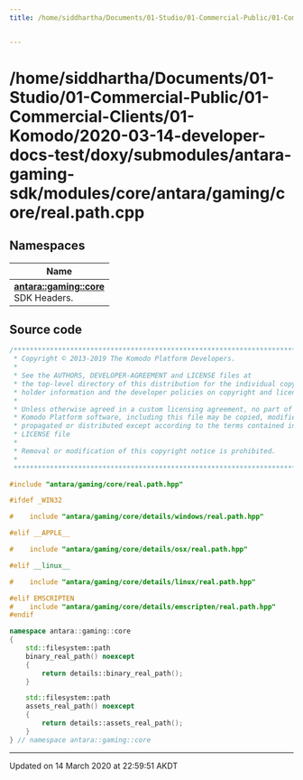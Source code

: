 ```yaml
---
title: /home/siddhartha/Documents/01-Studio/01-Commercial-Public/01-Commercial-Clients/01-Komodo/2020-03-14-developer-docs-test/doxy/submodules/antara-gaming-sdk/modules/core/antara/gaming/core/real.path.cpp


---
```


# /home/siddhartha/Documents/01-Studio/01-Commercial-Public/01-Commercial-Clients/01-Komodo/2020-03-14-developer-docs-test/doxy/submodules/antara-gaming-sdk/modules/core/antara/gaming/core/real.path.cpp







## Namespaces

| Name           |
| -------------- |
| **[antara::gaming::core](Namespaces/namespaceantara_1_1gaming_1_1core.md)** <br>SDK Headers.  |














## Source code

```cpp
/******************************************************************************
 * Copyright © 2013-2019 The Komodo Platform Developers.                      *
 *                                                                            *
 * See the AUTHORS, DEVELOPER-AGREEMENT and LICENSE files at                  *
 * the top-level directory of this distribution for the individual copyright  *
 * holder information and the developer policies on copyright and licensing.  *
 *                                                                            *
 * Unless otherwise agreed in a custom licensing agreement, no part of the    *
 * Komodo Platform software, including this file may be copied, modified,     *
 * propagated or distributed except according to the terms contained in the   *
 * LICENSE file                                                               *
 *                                                                            *
 * Removal or modification of this copyright notice is prohibited.            *
 *                                                                            *
 ******************************************************************************/

#include "antara/gaming/core/real.path.hpp"

#ifdef _WIN32

#    include "antara/gaming/core/details/windows/real.path.hpp"

#elif __APPLE__

#    include "antara/gaming/core/details/osx/real.path.hpp"

#elif __linux__

#    include "antara/gaming/core/details/linux/real.path.hpp"

#elif EMSCRIPTEN
#    include "antara/gaming/core/details/emscripten/real.path.hpp"
#endif

namespace antara::gaming::core
{
    std::filesystem::path
    binary_real_path() noexcept
    {
        return details::binary_real_path();
    }

    std::filesystem::path
    assets_real_path() noexcept
    {
        return details::assets_real_path();
    }
} // namespace antara::gaming::core
```


-------------------------------

Updated on 14 March 2020 at 22:59:51 AKDT
